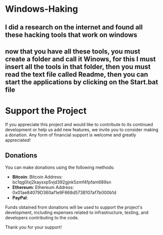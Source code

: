 # Windows-Haking
I did a research on the internet and found all these hacking tools that work on windows
---------------------------------------------------------------------------------------
now that you have all these tools, you must create a folder and call it Winows, for this I must insert all the tools in that folder, then you must read the text file called Readme, then you can start the applications by clicking on the Start.bat file
---------------------------------------------------------------------------------------
# Support the Project

If you appreciate this project and would like to contribute to its continued development or help us add new features, we invite you to consider making a donation. Any form of financial support is welcome and greatly appreciated!

## Donations

You can make donations using the following methods:

- **Bitcoin**: Bitcoin Address: bc1qg0lxj2kaysxp5vjd392gjnk5zmf4fpfam689sn
- **Ethereum**: Ethereum Address: 0x01ae84079D360af1e9F668d573B107af7b000b1d
- **PayPal**: 

Funds obtained from donations will be used to support the project's development, including expenses related to infrastructure, testing, and developers contributing to the code.

Thank you for your support!




